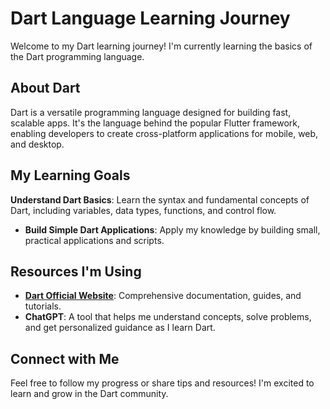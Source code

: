 # Dart Language Learning Journey

Welcome to my Dart learning journey! I'm currently learning the basics of the Dart programming language.

## About Dart

Dart is a versatile programming language designed for building fast, scalable apps. It's the language behind the popular Flutter framework, enabling developers to create cross-platform applications for mobile, web, and desktop.

## My Learning Goals
**Understand Dart Basics**: Learn the syntax and fundamental concepts of Dart, including variables, data types, functions, and control flow.
- **Build Simple Dart Applications**: Apply my knowledge by building small, practical applications and scripts.


## Resources I'm Using
- **[Dart Official Website](https://dart.dev/)**: Comprehensive documentation, guides, and tutorials.
- **ChatGPT**: A tool that helps me understand concepts, solve problems, and get personalized guidance as I learn Dart.

## Connect with Me
Feel free to follow my progress or share tips and resources! I'm excited to learn and grow in the Dart community.

